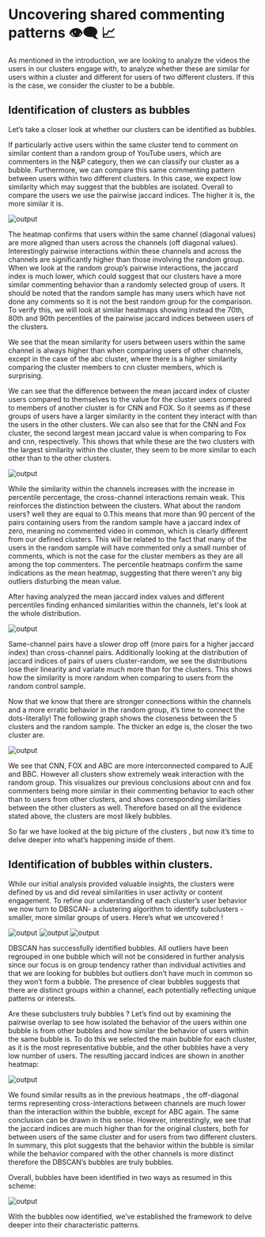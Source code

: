 # Uncovering shared commenting patterns 👁️‍🗨️ 📈

As mentioned in the introduction, we are looking to analyze the videos the users in our clusters engage with, to analyze whether these are similar for users within a cluster and different for users of two different clusters. If this is the case, we consider the cluster to be a bubble.


## Identification of clusters as bubbles

Let’s take a closer look at whether our clusters can be identified as bubbles. 

If particularly active users within the same cluster tend to comment on similar content than a random group of YouTube users, which are commenters in the N&P category, then we can classify our cluster as a bubble. Furthermore, we can compare this same commenting pattern between users within two different clusters. In this case, we expect low similarity which may suggest that the bubbles are isolated. Overall to compare the users we use the pairwise jaccard indices. The higher it is, the more similar it is. 


![output](/assets/img/mean_heatmap1.png)

The heatmap confirms that users within the same channel (diagonal values) are more aligned than users across the channels (off diagonal values). Interestingly pairwise interactions within these channels and across the channels are significantly higher than those involving the random group.  When we look at the random group’s pairwise interactions, the jaccard index is much lower, which could suggest that our clusters have a more similar commenting behavior than a randomly selected group of users. It should be noted that the random sample has many users which have not done any comments so it is not the best random group for the comparison. To verify this, we will look at similar heatmaps showing instead the 70th, 80th and 90th percentiles of the pairwise jaccard indices between users of the clusters.

We see that the mean similarity for users between users within the same channel is always higher than when comparing users of other channels, except in the case of the abc cluster, where there is a higher similarity comparing the cluster members to cnn cluster members, which is surprising.

We can see that the difference between the mean jaccard index of cluster users compared to themselves to the value for the cluster users compared to members of another cluster is for CNN and FOX. So it seems as if these groups of users have a larger similarity in the content they interact with than the users in the other clusters. We can also see that for the CNN and Fox cluster, the second largest mean jaccard value is when comparing to Fox and cnn, respectively. This shows that while these are the two clusters with the largest similarity within the cluster, they seem to be more similar to each other than to the other clusters.



![output](/assets/img/heatmapS.png)

While the similarity within the channels increases with the increase in percentile percentage,  the cross-channel interactions remain weak. This reinforces the distinction between the clusters. What about the random users? well they are equal to 0.This means that more than 90 percent of the pairs containing users from the random sample have a jaccard index of zero, meaning no commented video in common, which is clearly different from our defined clusters. This will be related to the fact that many of the users in the random sample will have commented only a small number of comments, which is not the case for the cluster members as they are all among the top commenters.
The percentile heatmaps confirm the same indications as the mean heatmap, suggesting that there weren't any big outliers disturbing the mean value.

After having analyzed the mean jaccard index values and different percentiles finding enhanced similarities within the channels, let's look at the whole distribution.


![output](/assets/img/jaccar_index.png)

Same-channel pairs have a slower drop off (more pairs for a higher jaccard index) than cross-channel pairs. Additionally looking at the distribution of jaccard indices of pairs of users cluster-random, we see the distributions lose their linearity and variate much more than for the clusters. This shows how the similarity is more random when comparing to users from the random control sample.

Now that we know that there are stronger connections within the channels and a more erratic behavior in the random group, it’s time to connect the dots-literally!
The following graph shows the closeness between the 5 clusters and the random sample. The thicker an edge is, the closer the two cluster are. 


![output](/assets/img/cluster_netword_channel.jpg)

We see that CNN, FOX and ABC are more interconnected compared to AJE and BBC. However all clusters show extremely weak interaction with the random group.  This visualizes our previous conclusions about cnn and fox commenters being more similar in their commenting behavior to each other than to users from other clusters, and shows corresponding similarities between the other clusters as well. Therefore based on all the evidence stated above, the clusters are most likely bubbles. 

So far we have looked at the big picture of the clusters , but now it’s time to delve deeper into what’s happening inside of them.   



## Identification of bubbles **within** clusters. 

While our initial analysis provided valuable insights, the clusters were defined by us and did reveal similarities in user activity or content engagement. To refine our understanding of each cluster’s user behavior we now turn to DBSCAN- a clustering algorithm to identify subclusters - smaller, more similar groups of users. Here’s what we uncovered ! 


![output](/assets/img/netw1.png)
![output](/assets/img/netw2.png)
![output](/assets/img/netw3.png)


DBSCAN has successfully identified bubbles. All outliers have been regrouped in one bubble which will not be considered in further analysis since our focus is on group tendency rather than individual activities and that we are looking for bubbles but outliers don’t have much in common so they won’t form a bubble. 
The presence of clear bubbles suggests that there are distinct groups within a channel, each potentially reflecting unique patterns or interests. 

Are these subclusters truly bubbles ? Let’s find out by examining the pairwise overlap to see how isolated the behavior of the users within one bubble is from other bubbles and how similar the behavior of users within the same bubble is. To do this we selected the main bubble for each cluster, as it is the most representative bubble, and the other bubbles have a very low number of users. The resulting jaccard indices are shown in another heatmap:


![output](/assets/img/mean_jac.png)

We found similar results as in the previous heatmaps , the off-diagonal terms representing cross-interactions between channels are much lower than the interaction within the bubble, except for ABC again. The same conclusion can be drawn in this sense. However, interestingly, we see that the jaccard indices are much higher than for the original clusters, both for between users of the same cluster and for users from two different clusters. In summary, this plot suggests that the behavior within the bubble is similar while the behavior compared with the other channels is more distinct therefore the DBSCAN’s bubbles are truly bubbles. 

Overall, bubbles have been identified in two ways as resumed in this scheme:



![output](/assets/img/shcema.jpg)

With the bubbles now identified, we’ve established the framework to delve deeper into their characteristic patterns.

